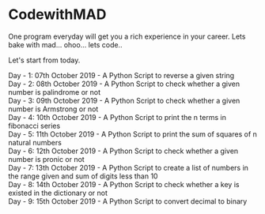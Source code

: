 # CodewithMAD
One program everyday will get you a rich experience in your career. Lets bake with mad... ohoo... lets code..

Let's start from today.

Day - 1: 07th October 2019 - A Python Script to reverse a given string <br/>
Day - 2: 08th October 2019 - A Python Script to check whether a given number is palindrome or not <br/>
Day - 3: 09th October 2019 - A Python Script to check whether a given number is Armstrong or not <br/>
Day - 4: 10th October 2019 - A Python Script to print the n terms in fibonacci series <br/>
Day - 5: 11th October 2019 - A Python Script to print the sum of squares of n natural numbers <br/>
Day - 6: 12th October 2019 - A Python Script to check whether a given number is pronic or not <br/>
Day - 7: 13th October 2019 - A Python Script to create a list of numbers in the range given and sum of digits less than 10<br/>
Day - 8: 14th October 2019 - A Python Script to check whether a key is existed in the dictionary or not <br/>
Day - 9: 15th October 2019 - A Python Script to convert decimal to binary <br/>

